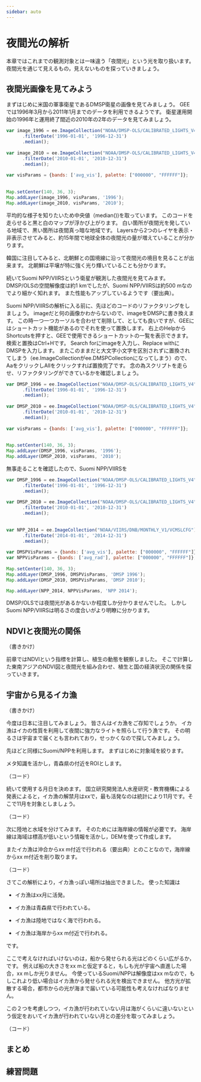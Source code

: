 ```yaml
---
sidebar: auto
---
```


# 夜間光の解析

本章ではこれまでの観測対象とは一味違う「夜間光」という光を取り扱います。
夜間光を通じて見えるもの，見えないものを探っていきましょう。

夜間光画像を見てみよう
----------------------

まずはじめに米国の軍事衛星であるDMSP衛星の画像を見てみましょう。
GEEでは1996年3月から2011年1月までのデータを利用できるようです。
衛星運用開始の1996年と運用終了間近の2010年の2年のデータを見てみましょう。

<!--
``` {caption="NightLight" 1=""}
-->
```javascript
var image_1996 = ee.ImageCollection("NOAA/DMSP-OLS/CALIBRATED_LIGHTS_V4")
      .filterDate('1996-01-01', '1996-12-31')
      .median();
 
var image_2010 = ee.ImageCollection("NOAA/DMSP-OLS/CALIBRATED_LIGHTS_V4")
      .filterDate('2010-01-01', '2010-12-31')     
      .median();
      
var visParams = {bands: ['avg_vis'], palette: ["000000", "FFFFFF"]};
      
      
Map.setCenter(140, 36, 3);
Map.addLayer(image_1996, visParams, '1996');
Map.addLayer(image_2010, visParams, '2010');
```

平均的な様子を知りたいため中央値（median())を取っています。
このコードを走らせると黒と白のマップが浮かび上がります。
白い箇所が夜間光を発している地域で、黒い箇所は夜間真っ暗な地域です。
Layersから2つのレイヤを表示・非表示させてみると、約15年間で地球全体の夜間光の量が増えていることが分かります。

韓国に注目してみると、北朝鮮との国境線に沿って夜間光の境目を見ることが出来ます。
北朝鮮は平壌が特に強く光り輝いていることも分かります。

続いてSuomi NPP/VIIRSという衛星が観測した夜間光を見てみます。
DMSP/OLSの空間解像度は約1 kmでしたが、Suomi NPP/VIIRSは約500
mなのでより細かく知れます。 また性能もアップしているようです（要出典）。

Suomi
NPP/VIIRSの解析に入る前に、先ほどのコードのリファクタリングをしましょう。
imageだと何の画像かわからないので、imageをDMSPに書き換えます。
この時一つ一つカーソルを合わせて削除して、としても良いですが、GEEにはショートカット機能があるのでそれを使って置換します。
右上のHelpからShortcutsを押すと、GEEで使用できるショートカットの一覧を表示できます。
検索と置換はCtrl+Hです。 Search forにimageを入力し、Replace
withにDMSPを入力します。
またこのままだと大文字小文字を区別されずに置換されてしまう（ee.ImageCollectionがee.DMSPCollectionになってしまう）ので、AaをクリックしAllをクリックすれば置換完了です。
念の為スクリプトを走らせ、リファクタリングができているかを確認しましょう。

<!--
``` {caption="NightLight" 2=""}
-->
```javascript
var DMSP_1996 = ee.ImageCollection("NOAA/DMSP-OLS/CALIBRATED_LIGHTS_V4")
      .filterDate('1996-01-01', '1996-12-31')
      .median();
 
var DMSP_2010 = ee.ImageCollection("NOAA/DMSP-OLS/CALIBRATED_LIGHTS_V4")
      .filterDate('2010-01-01', '2010-12-31')
      .median();
      
var visParams = {bands: ['avg_vis'], palette: ["000000", "FFFFFF"]};
      
      
Map.setCenter(140, 36, 3);
Map.addLayer(DMSP_1996, visParams, '1996');
Map.addLayer(DMSP_2010, visParams, '2010');
```

無事走ることを確認したので、Suomi NPP/VIIRSを

<!--
``` {caption="NightLight" 3=""}
-->
```javascript
var DMSP_1996 = ee.ImageCollection("NOAA/DMSP-OLS/CALIBRATED_LIGHTS_V4")
      .filterDate('1996-01-01', '1996-12-31')
      .median();
 
var DMSP_2010 = ee.ImageCollection("NOAA/DMSP-OLS/CALIBRATED_LIGHTS_V4")
      .filterDate('2010-01-01', '2010-12-31')
      .median();
      
      
var NPP_2014 = ee.ImageCollection("NOAA/VIIRS/DNB/MONTHLY_V1/VCMSLCFG")
      .filterDate('2014-01-01', '2014-12-31')
      .median();
      
var DMSPVisParams = {bands: ['avg_vis'], palette: ["000000", "FFFFFF"]};
var NPPVisParams = {bands: ['avg_rad'], palette: ["000000", "FFFFFF"]};
      
Map.setCenter(140, 36, 3);
Map.addLayer(DMSP_1996, DMSPVisParams, 'DMSP 1996');
Map.addLayer(DMSP_2010, DMSPVisParams, 'DMSP 2010');

Map.addLayer(NPP_2014, NPPVisParams, 'NPP 2014');
```

DMSP/OLSでは夜間光があるかないか程度しか分かりませんでした。 しかしSuomi
NPP/VIIRSは明るさの度合いがより明瞭に分かります。

NDVIと夜間光の関係
------------------

（書きかけ）

前章ではNDVIという指標を計算し、植生の動態を観察しました。
そこで計算した東南アジアのNDVI図と夜間光を組み合わせ、植生と国の経済状況の関係を探っていきます。

宇宙から見るイカ漁
------------------

（書きかけ）

今度は日本に注目してみましょう。 皆さんはイカ漁をご存知でしょうか。
イカ漁はイカの性質を利用して夜間に強力なライトを照らして行う漁です。
その明るさは宇宙まで届くとも言われており，せっかくなので探してみましょう。

先ほどと同様にSuomi/NPPを利用します。 まずはじめに対象域を絞ります。

メタ知識を活かし，青森県の付近をROIとします。

（コード）

続いて使用する月日を決めます。
国立研究開発法人水産研究・教育機構による発表によると，イカ漁の解禁月はxxで，最も活発なのは統計により11月です。そこで11月を対象としましょう。

（コード）

次に陸地と水域を分けてみます。 そのためには海岸線の情報が必要です。
海岸線は海域は標高が低いという情報を活かし，DEMを使って作成します。

またイカ漁は沖合からxx
m付近で行われる（要出典）とのことなので，海岸線からxx
m付近を削り取ります。

（コード）

さてこの解析により，イカ漁っぽい場所は抽出できました。 使った知識は

-   イカ漁はxx月に活発。

-   イカ漁は青森県で行われている。

-   イカ漁は陸地ではなく海で行われる。

-   イカ漁は海岸からxx m付近で行われる。

です。

ここで考えなければいけないのは，船から発せられる光はどのくらい広がるか，です。
例えば船の大きさをxx mと仮定すると，もしも光が宇宙へ直進した場合，xx
mしか光りません。 今使っているSuomi/NPPは解像度はxx
mなので，もしこれより低い場合はイカ漁から発せられる光を検出できません。
他方光が拡散する場合，都市からの光が海まで届いている可能性も考えなければなりません。

この２つを考慮しつつ，イカ漁が行われていない月は海がくらいに違いないという仮定をおいてイカ漁が行われていない月との差分を取ってみましょう。

（コード）

まとめ
------

練習問題
--------
